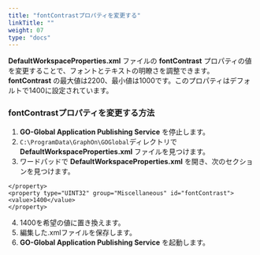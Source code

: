 ```yaml
---
title: "fontContrastプロパティを変更する"
linkTitle: ""
weight: 07
type: "docs"
---
```


**DefaultWorkspaceProperties.xml** ファイルの **fontContrast** プロパティの値を変更することで、フォントとテキストの明瞭さを調整できます。 **fontContrast** の最大値は2200、最小値は1000です。このプロパティはデフォルトで1400に設定されています。

### fontContrastプロパティを変更する方法

1. **GO-Global Application Publishing Service** を停止します。
2. `C:\ProgramData\GraphOn\GOGlobal`ディレクトリで **DefaultWorkspaceProperties.xml** ファイルを見つけます。
3. ワードパッドで **DefaultWorkspaceProperties.xml** を開き、次のセクションを見つけます。

```
</property>
<property type="UINT32" group="Miscellaneous" id="fontContrast">
<value>1400</value>
</property>
```
4. 1400を希望の値に置き換えます。
5. 編集した.xmlファイルを保存します。
6. **GO-Global Application Publishing Service** を起動します。
